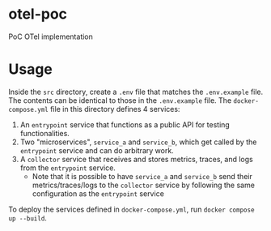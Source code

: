 # otel-poc
PoC OTel implementation

# Usage

Inside the `src` directory, create a `.env` file that matches the `.env.example` file. The contents can be 
identical to those in the `.env.example` file. The `docker-compose.yml` file in this directory defines 4
services:

1. An `entrypoint` service that functions as a public API for testing functionalities.
2. Two "microservices", `service_a` and `service_b`, which get called by the `entrypoint` service and can
do arbitrary work.
3. A `collector` service that receives and stores metrics, traces, and logs from the `entrypoint` service.
    * Note that it is possible to have `service_a` and `service_b` send their metrics/traces/logs to the 
    `collector` service by following the same configuration as the `entrypoint` service


To deploy the services defined in `docker-compose.yml`, run `docker compose up --build`. 